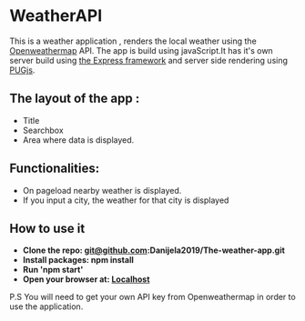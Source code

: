 # WeatherAPI

This is a weather application , renders the local weather using the [Openweathermap](https://openweathermap.org) API. 
The app is build using javaScript.It has it's own server build using [the Express framework](https://expressjs.com/) and server side rendering using [PUGjs](https://pugjs.org/api/getting-started.html).

## The layout of the app : 
* Title
* Searchbox
* Area where data is displayed.
    
## Functionalities:
* On pageload nearby weather is displayed.
* If you input a city, the weather for that city is displayed


## How to use it
- **Clone the repo: git@github.com:Danijela2019/The-weather-app.git**
- **Install packages: npm install**
- **Run 'npm start'**
- **Open your browser at: [Localhost](http://localhost:3000)**

P.S You will need to get your own API key from Openweathermap in order to use the application.